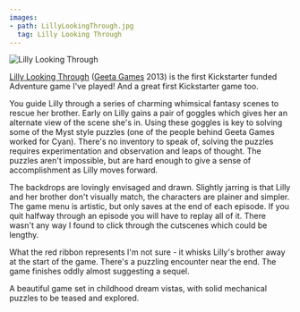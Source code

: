 ```yaml
---
images:
- path: LillyLookingThrough.jpg
  tag: Lilly Looking Through
---
```

![Lilly Looking Through](LillyLookingThrough.jpg)

[Lilly Looking Through](https://www.kickstarter.com/projects/516151670/lilly-looking-through-an-animated-adventure-game)
([Geeta Games](http://geetagames.com)
2013) is the first Kickstarter funded Adventure game I've played!  And a great
first Kickstarter game too.

You guide Lilly through a series of charming whimsical fantasy scenes
to rescue her brother.  Early on Lilly gains a pair of goggles which
gives her an alternate view of the scene she's in.  Using these goggles
is key to solving some of the Myst style puzzles (one of the people behind
Geeta Games worked for Cyan).  There's no inventory to speak of, solving
the puzzles requires experimentation and observation and leaps of thought.
The puzzles aren't impossible, but are hard enough to give a sense of
accomplishment as Lilly moves forward.

The backdrops are lovingly envisaged and drawn.  Slightly jarring is that
Lilly and her brother don't visually match, the characters are plainer and
simpler.  The game menu is artistic, but only saves at the end of each
episode.  If you quit halfway through an episode you will have to replay
all of it.  There wasn't any way I found to click through the cutscenes
which could be lengthy.

What the red ribbon represents I'm not sure - it whisks Lilly's brother
away at the start of the game.  There's a puzzling encounter near the end.
The game finishes oddly almost suggesting a sequel.

A beautiful game set in childhood dream vistas, with solid
mechanical puzzles to be teased and explored.
